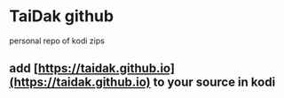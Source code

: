 # TaiDak github
personal repo of kodi zips
## add [https://taidak.github.io](https://taidak.github.io) to your source in kodi         

